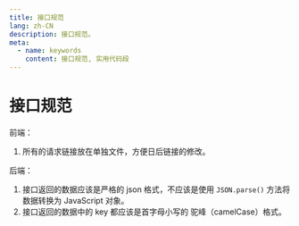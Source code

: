 ```yaml
---
title: 接口规范
lang: zh-CN
description: 接口规范。
meta:
  - name: keywords
    content: 接口规范, 实用代码段
---
```


# 接口规范 #

前端：

1. 所有的请求链接放在单独文件，方便日后链接的修改。

后端：

1. 接口返回的数据应该是严格的 json 格式，不应该是使用 `JSON.parse()` 方法将数据转换为 JavaScript 对象。
2. 接口返回的数据中的 key 都应该是首字母小写的 驼峰（camelCase）格式。